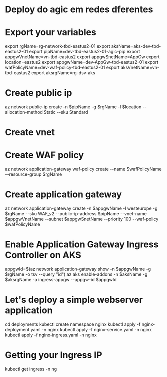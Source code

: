# Deploy do agic em redes dferentes

# Export your variables
export rgName=rg-network-tbd-eastus2-01
export aksName=aks-dev-tbd-eastus2-01
export pipName=dev-tbd-eastus2-01-agic-pip
export appgwVnetName=vn-tbd-eastus2
export appgwSnetName=AppGw
export location=eastus2
export appgwName=dev-AppGw-tbd-eastus2-01
export wafPolicyName=dev-waf-policy-tbd-eastus2-01
export aksVnetName=vn-tbd-eastus2
export aksrgName=rg-dsv-aks

# Create public ip
az network public-ip create -n $pipName -g $rgName -l $location --allocation-method Static --sku Standard

# Create vnet
<!-- az network vnet create -n $appgwVnetName -g $rgName -l $location --address-prefix 10.0.0.0/16 --subnet-name $appgwSnetName --subnet-prefix 10.0.0.0/24 -->

# Create WAF policy
az network application-gateway waf-policy create --name $wafPolicyName --resource-group $rgName

# Create application gateway
az network application-gateway create -n $appgwName -l westeurope -g $rgName --sku WAF_v2 --public-ip-address $pipName --vnet-name $appgwVnetName --subnet $appgwSnetName --priority 100 --waf-policy $wafPolicyName

# Enable Application Gateway Ingress Controller on AKS
appgwId=$(az network application-gateway show -n $appgwName -g $rgName -o tsv --query "id")
az aks enable-addons -n $aksName -g $aksrgName -a ingress-appgw --appgw-id $appgwId

<!-- # Create vnet peerings
aksVnetId=$(az network vnet show -n $aksVnetName -g $rgName -o tsv --query "id")
az network vnet peering create -n AppGWtoAKSVnetPeering -g $rgName --vnet-name $appgwVnetName --remote-vnet $aksVnetId --allow-vnet-access -->

<!-- appGWVnetId=$(az network vnet show -n $appgwVnetName -g $rgName -o tsv --query "id")
az network vnet peering create -n AKStoAppGWVnetPeering -g $rgName --vnet-name $aksVnetName --remote-vnet $appGWVnetId --allow-vnet-access -->

# Let's deploy a simple webserver application
cd deployments
kubectl create namespace nginx
kubectl apply -f nginx-deployment.yaml -n nginx
kubectl apply -f nginx-service.yaml -n nginx
kubectl apply -f nginx-ingress.yaml -n nginx


# Getting your Ingress IP
kubectl get ingress -n ng